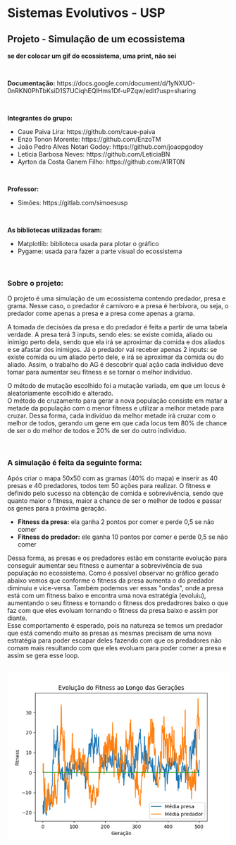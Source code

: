 # Sistemas Evolutivos - USP
## Projeto - Simulação de um ecossistema

<p><strong>se der colocar um gif do ecossistema, uma print, não sei</strong></p>

<br>
<p><strong>Documentação:</strong> https://docs.google.com/document/d/1yNXUO-0nRKN0PhTbKsiD1S7UCiqhEQIHms1Df-uPZqw/edit?usp=sharing</p>
<br>

<b>Integrantes do grupo:</b>
<ul>
  <li>Caue Paiva Lira: https://github.com/caue-paiva</li>
  <li>Enzo Tonon Morente: https://github.com/EnzoTM</li>
  <li>João Pedro Alves Notari Godoy: https://github.com/joaopgodoy</li>
  <li>Letícia Barbosa Neves: https://github.com/LeticiaBN</li>
  <li>Ayrton da Costa Ganem Filho: https://github.com/A1RT0N </li>
</ul>
<br>

<b>Professor:</b>
<ul>
  <li>Simões: https://gitlab.com/simoesusp</li>
</ul>

<br>

<b>As bibliotecas utilizadas foram:</b>
<ul>
  <li>Matplotlib: biblioteca usada para plotar o gráfico</li>
  <li>Pygame: usada para fazer a parte visual do ecossistema</li>
</ul>

<br>
<h3>Sobre o projeto:</h3>
<p></p>O projeto é uma simulação de um ecossistema contendo predador, presa e grama. Nesse caso, o predador é carnívoro e a presa é herbívora, ou seja, o predador come apenas a presa e a presa come apenas a grama. </p>
<p>A tomada de decisões da presa e do predador é feita a partir de uma tabela verdade. A presa terá 3 inputs, sendo eles: se existe comida, aliado ou inimigo perto dela, sendo que ela irá se aproximar da comida e dos aliados e se afastar dos inimigos. Já o predador vai receber apenas 2 inputs: se existe comida ou um aliado perto dele, e irá se aproximar da comida ou do aliado. Assim, o trabalho do AG é descobrir qual ação cada individuo deve tomar para aumentar seu fitness e se tornar o melhor individuo.</p>

<p>O método de mutação escolhido foi a mutação variada, em que um locus é aleatoriamente escolhido e alterado.<br>
O método de cruzamento para gerar a nova população consiste em matar a metade da população com o menor fitness e utilizar a melhor metade para cruzar. Dessa forma, cada individuo da melhor metade irá cruzar com o melhor de todos, gerando um gene em que cada locus tem 80% de chance de ser o do melhor de todos e 20% de ser do outro individuo.</p>

<br>
<h3>A simulação é feita da seguinte forma:</h3>
  <p>Após criar o mapa 50x50 com as gramas (40% do mapa) e inserir as 40 presas e 40 predadores, todos tem 50 ações para realizar. O fitness e definido pelo sucesso na obtenção de comida e sobrevivência, sendo que quanto maior o fitness, maior a chance de ser o melhor de todos e passar os genes para a próxima geração.</p>
<ul>
  <li><strong>Fitness da presa:</strong> ela ganha 2 pontos por comer e perde 0,5 se não comer</li>
  <li><strong>Fitness do predador:</strong> ele ganha 10 pontos por comer e perde 0,5 se não comer</li>
</ul>
<p>Dessa forma, as presas e os predadores estão em constante evolução para conseguir aumentar seu fitness e aumentar a sobrevivência de sua população no ecossistema. Como é possível observar no gráfico gerado abaixo vemos que conforme o fitness da presa aumenta o do predador diminuiu e vice-versa. Também podemos ver essas "ondas", onde a presa está com um fitness baixo e encontra uma nova estratégia (evoluiu), aumentando o seu fitness e tornando o fitness dos predadrores baixo o que faz com que eles evoluam tornando o fitness da presa baixo e assim por diante. <br> Esse comportamento é esperado, pois na natureza se temos um predador que está comendo muito as presas as mesmas precisam de uma nova estratégia para poder escapar deles fazendo com que os predadores não comam mais resultando com que eles evoluam para poder comer a presa e assim se gera esse loop.</p>

<br>

<div align="center">
  <img src="https://github.com/EnzoTM/Ecossistema/blob/main/Simula%C3%A7%C3%A3o%20do%20Ecossistema/graficos/0.png?raw=true">
</div>
